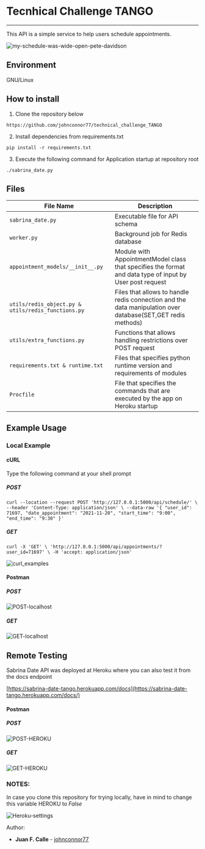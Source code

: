 # Tecnhical Challenge TANGO
 
---
This API is  a simple service to help users schedule appointments.



![my-schedule-was-wide-open-pete-davidson](https://user-images.githubusercontent.com/51679898/138545919-8dd69dfe-9a76-4f95-9fb0-b97f2e0db419.gif)

## Environment

GNU/Linux 


## How to install
1. Clone the repository below

`https://github.com/johnconnor77/technical_challenge_TANGO`

2. Install dependencies from requirements.txt

`pip install -r requirements.txt`

3. Execute the following command for Application startup at repository root

`./sabrina_date.py `



##  Files

File Name | Description
--- | ---
`sabrina_date.py` | Executable file for API schema 
`worker.py` | Background job for Redis database 
`appointment_models/__init__.py` |  Module with AppointmentModel  class that specifies the format and data type of input by User post request
`utils/redis_object.py & utils/redis_functions.py` | Files that allows to handle redis connection and the data manipulation over database(SET,GET redis methods)
`utils/extra_functions.py` | Functions that allows handling restrictions over POST request
`requirements.txt & runtime.txt` |  Files that specifies python runtime version and requirements of modules
`Procfile` |  File that specifies the commands that are executed by the app on Heroku startup

## Example Usage

### Local Example

#### cURL

Type the following command at your shell prompt

##### POST

`curl --location --request POST 'http://127.0.0.1:5000/api/schedule/' \
--header 'Content-Type: application/json' \
--data-raw '{
  "user_id": 71697,
  "date_appointment": "2021-11-20",
  "start_time": "9:00",
  "end_time": "9:30"
}'`

##### GET

`curl -X 'GET' \
  'http://127.0.0.1:5000/api/appointments/?user_id=71697' \
  -H 'accept: application/json'`


![curl_examples](https://user-images.githubusercontent.com/51679898/138545800-71762bb2-f739-4b4d-813a-326a28bb7d17.png)


#### Postman


##### POST


![POST-localhost](https://user-images.githubusercontent.com/51679898/138546083-f814677e-39a7-4db8-99cf-858cbe0d0f7d.png)


##### GET


![GET-localhost](https://user-images.githubusercontent.com/51679898/138546090-8f2176e4-948b-4703-8e0f-83f8f6270239.png)



## Remote Testing 

Sabrina Date API was deployed at Heroku where you can also test it from the docs endpoint

[https://sabrina-date-tango.herokuapp.com/docs](https://sabrina-date-tango.herokuapp.com/docs/)


#### Postman


##### POST

![POST-HEROKU](https://user-images.githubusercontent.com/51679898/138546282-c24fca78-cb82-4ecd-9d1c-95d66c78ad03.png)


##### GET


![GET-HEROKU](https://user-images.githubusercontent.com/51679898/138546284-43c0d20f-093b-4f8d-97c4-7a585d82dc9b.png)


### NOTES:

In case you clone this repository for trying locally, have in mind to change this variable HEROKU to *False*

![Heroku-settings](https://user-images.githubusercontent.com/51679898/138547096-302057d5-b2d4-4830-9b67-4f8e621eddcd.png)


Author:

* **Juan F. Calle**  - [johnconnor77](https://github.com/johnconnor77)
